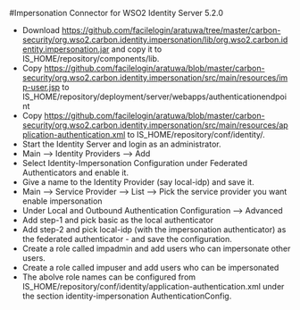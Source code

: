 #Impersonation Connector for WSO2 Identity Server 5.2.0

* Download https://github.com/facilelogin/aratuwa/tree/master/carbon-security/org.wso2.carbon.identity.impersonation/lib/org.wso2.carbon.identity.impersonation.jar and copy it to IS_HOME/repository/components/lib. 
* Copy https://github.com/facilelogin/aratuwa/blob/master/carbon-security/org.wso2.carbon.identity.impersonation/src/main/resources/imp-user.jsp to IS_HOME/repository/deployment/server/webapps/authenticationendpoint
* Copy https://github.com/facilelogin/aratuwa/blob/master/carbon-security/org.wso2.carbon.identity.impersonation/src/main/resources/application-authentication.xml to IS_HOME/repository/conf/identity/.
* Start the Identity Server and login as an administrator.
* Main --> Identity Providers --> Add
* Select Identity-Impersonation Configuration under Federated Authenticators and enable it. 
* Give a name to the Identity Provider (say local-idp) and save it.
* Main --> Service Provider --> List --> Pick the service provider you want enable impersonation
* Under Local and Outbound Authentication Configuration --> Advanced
* Add step-1 and pick basic as the local authenticator
* Add step-2 and pick local-idp (with the impersonation authenticator) as the federated authenticator - and save the configuration.
* Create a role called impadmin and add users who can impersonate other users.
* Create a role called impuser and add users who can be impersonated
* The abolve role names can be configured from IS_HOME/repository/conf/identity/application-authentication.xml under the section identity-impersonation AuthenticationConfig.
